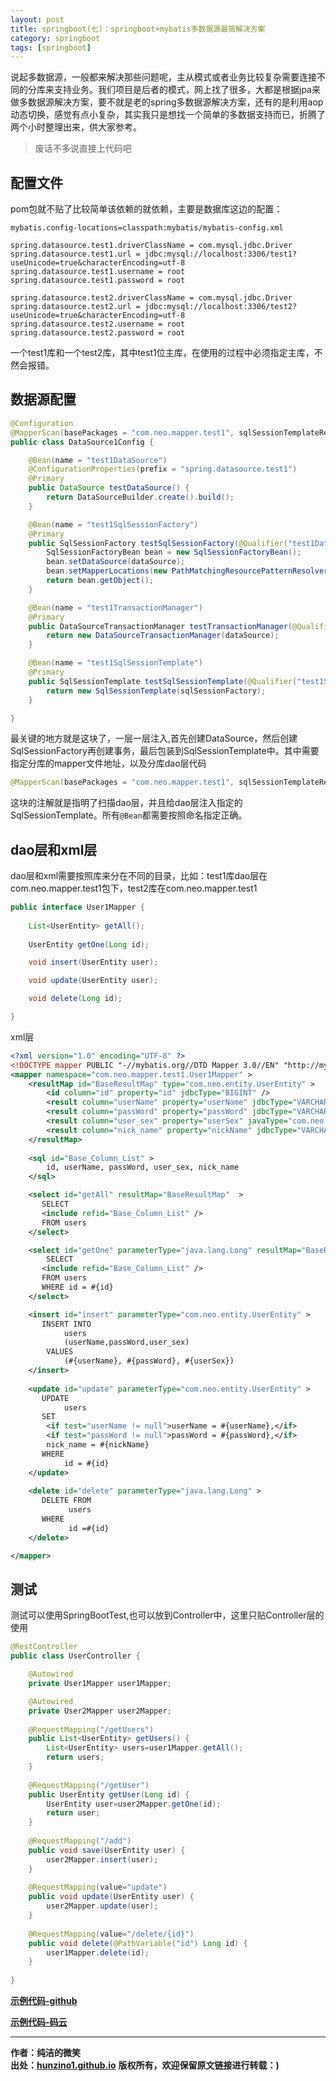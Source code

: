 ```yaml
---
layout: post
title: springboot(七)：springboot+mybatis多数据源最简解决方案
category: springboot 
tags: [springboot]
---
```


说起多数据源，一般都来解决那些问题呢，主从模式或者业务比较复杂需要连接不同的分库来支持业务。我们项目是后者的模式，网上找了很多，大都是根据jpa来做多数据源解决方案，要不就是老的spring多数据源解决方案，还有的是利用aop动态切换，感觉有点小复杂，其实我只是想找一个简单的多数据支持而已，折腾了两个小时整理出来，供大家参考。

>废话不多说直接上代码吧


## 配置文件

pom包就不贴了比较简单该依赖的就依赖，主要是数据库这边的配置：

``` properties
mybatis.config-locations=classpath:mybatis/mybatis-config.xml

spring.datasource.test1.driverClassName = com.mysql.jdbc.Driver
spring.datasource.test1.url = jdbc:mysql://localhost:3306/test1?useUnicode=true&characterEncoding=utf-8
spring.datasource.test1.username = root
spring.datasource.test1.password = root

spring.datasource.test2.driverClassName = com.mysql.jdbc.Driver
spring.datasource.test2.url = jdbc:mysql://localhost:3306/test2?useUnicode=true&characterEncoding=utf-8
spring.datasource.test2.username = root
spring.datasource.test2.password = root
```

一个test1库和一个test2库，其中test1位主库，在使用的过程中必须指定主库，不然会报错。


## 数据源配置

``` java
@Configuration
@MapperScan(basePackages = "com.neo.mapper.test1", sqlSessionTemplateRef  = "test1SqlSessionTemplate")
public class DataSource1Config {

    @Bean(name = "test1DataSource")
    @ConfigurationProperties(prefix = "spring.datasource.test1")
    @Primary
    public DataSource testDataSource() {
        return DataSourceBuilder.create().build();
    }

    @Bean(name = "test1SqlSessionFactory")
    @Primary
    public SqlSessionFactory testSqlSessionFactory(@Qualifier("test1DataSource") DataSource dataSource) throws Exception {
        SqlSessionFactoryBean bean = new SqlSessionFactoryBean();
        bean.setDataSource(dataSource);
        bean.setMapperLocations(new PathMatchingResourcePatternResolver().getResources("classpath:mybatis/mapper/test1/*.xml"));
        return bean.getObject();
    }

    @Bean(name = "test1TransactionManager")
    @Primary
    public DataSourceTransactionManager testTransactionManager(@Qualifier("test1DataSource") DataSource dataSource) {
        return new DataSourceTransactionManager(dataSource);
    }

    @Bean(name = "test1SqlSessionTemplate")
    @Primary
    public SqlSessionTemplate testSqlSessionTemplate(@Qualifier("test1SqlSessionFactory") SqlSessionFactory sqlSessionFactory) throws Exception {
        return new SqlSessionTemplate(sqlSessionFactory);
    }

}
```

最关键的地方就是这块了，一层一层注入,首先创建DataSource，然后创建SqlSessionFactory再创建事务，最后包装到SqlSessionTemplate中。其中需要指定分库的mapper文件地址，以及分库dao层代码

``` java
@MapperScan(basePackages = "com.neo.mapper.test1", sqlSessionTemplateRef  = "test1SqlSessionTemplate")
```
这块的注解就是指明了扫描dao层，并且给dao层注入指定的SqlSessionTemplate。所有```@Bean```都需要按照命名指定正确。


## dao层和xml层

dao层和xml需要按照库来分在不同的目录，比如：test1库dao层在com.neo.mapper.test1包下，test2库在com.neo.mapper.test1

``` java
public interface User1Mapper {
	
	List<UserEntity> getAll();
	
	UserEntity getOne(Long id);

	void insert(UserEntity user);

	void update(UserEntity user);

	void delete(Long id);

}
```

xml层

``` xml
<?xml version="1.0" encoding="UTF-8" ?>
<!DOCTYPE mapper PUBLIC "-//mybatis.org//DTD Mapper 3.0//EN" "http://mybatis.org/dtd/mybatis-3-mapper.dtd" >
<mapper namespace="com.neo.mapper.test1.User1Mapper" >
    <resultMap id="BaseResultMap" type="com.neo.entity.UserEntity" >
        <id column="id" property="id" jdbcType="BIGINT" />
        <result column="userName" property="userName" jdbcType="VARCHAR" />
        <result column="passWord" property="passWord" jdbcType="VARCHAR" />
        <result column="user_sex" property="userSex" javaType="com.neo.enums.UserSexEnum"/>
        <result column="nick_name" property="nickName" jdbcType="VARCHAR" />
    </resultMap>
    
    <sql id="Base_Column_List" >
        id, userName, passWord, user_sex, nick_name
    </sql>

    <select id="getAll" resultMap="BaseResultMap"  >
       SELECT 
       <include refid="Base_Column_List" />
	   FROM users
    </select>

    <select id="getOne" parameterType="java.lang.Long" resultMap="BaseResultMap" >
        SELECT 
       <include refid="Base_Column_List" />
	   FROM users
	   WHERE id = #{id}
    </select>

    <insert id="insert" parameterType="com.neo.entity.UserEntity" >
       INSERT INTO 
       		users
       		(userName,passWord,user_sex) 
       	VALUES
       		(#{userName}, #{passWord}, #{userSex})
    </insert>
    
    <update id="update" parameterType="com.neo.entity.UserEntity" >
       UPDATE 
       		users 
       SET 
       	<if test="userName != null">userName = #{userName},</if>
       	<if test="passWord != null">passWord = #{passWord},</if>
       	nick_name = #{nickName}
       WHERE 
       		id = #{id}
    </update>
    
    <delete id="delete" parameterType="java.lang.Long" >
       DELETE FROM
       		 users 
       WHERE 
       		 id =#{id}
    </delete>

</mapper>
```


## 测试

测试可以使用SpringBootTest,也可以放到Controller中，这里只贴Controller层的使用


``` java
@RestController
public class UserController {

    @Autowired
    private User1Mapper user1Mapper;

	@Autowired
	private User2Mapper user2Mapper;
	
	@RequestMapping("/getUsers")
	public List<UserEntity> getUsers() {
		List<UserEntity> users=user1Mapper.getAll();
		return users;
	}
	
    @RequestMapping("/getUser")
    public UserEntity getUser(Long id) {
    	UserEntity user=user2Mapper.getOne(id);
        return user;
    }
    
    @RequestMapping("/add")
    public void save(UserEntity user) {
        user2Mapper.insert(user);
    }
    
    @RequestMapping(value="update")
    public void update(UserEntity user) {
        user2Mapper.update(user);
    }
    
    @RequestMapping(value="/delete/{id}")
    public void delete(@PathVariable("id") Long id) {
        user1Mapper.delete(id);
    }
    
}
```

**[示例代码-github](https://github.com/ityouknow/spring-boot-examples)**

**[示例代码-码云](https://gitee.com/ityouknow/spring-boot-examples)**


-------------

**作者：纯洁的微笑**  
**出处：[hunzino1.github.io](https://hunzino1.github.io)**
**版权所有，欢迎保留原文链接进行转载：)**
